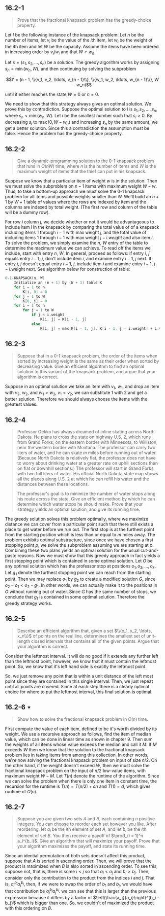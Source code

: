 ## 16.2-1

> Prove that the fractional knapsack problem has the greedy-choice property.

Let $I$ be the following instance of the knapsack problem: Let $n$ be the number of items, let $v_i$ be the value of the $i$th item, let $w_i$ be the weight of the $i$th item and let $W$ be the capacity. Assume the items have been ordered in increasing order by $v_i / w_i$ and that $W \ge w_n$.

Let $s = (s_1, s_2, \ldots, s_n)$ be a solution. The greedy algorithm works by assigning $s_n = \min(w_n, W)$, and then continuing by solving the subproblem

$$I' = (n - 1, \\{v_1, v_2, \ldots, v_{n - 1}\\}, \\{w_1, w_2, \ldots, w_{n - 1}\\}, W - w_n)$$

until it either reaches the state $W = 0$ or $n = 0$.

We need to show that this strategy always gives an optimal solution. We prove this by contradiction. Suppose the optimal solution to $I$ is $s_1, s_2, \ldots, s_n$, where $s_n < \min(w_n, W)$. Let $i$ be the smallest number such that $s_i > 0$. By decreasing $s_i$ to $\max(0, W - w_n)$ and increasing $s_n$ by the same amount, we get a better solution. Since this a contradiction the assumption must be false. Hence the problem has the greedy-choice property.

## 16.2-2

> Give a dynamic-programming solution to the $0$-$1$ knapsack problem that runs in $O(nW)$ time, where $n$ is the number of items and $W$ is the maximum weight of items that the thief can put in his knapsack.

Suppose we know that a particular item of weight $w$ is in the solution. Then we must solve the subproblem on $n − 1$ items with maximum weight $W − w$. Thus, to take a bottom-up approach we must solve the $0$-$1$ knapsack problem for all items and possible weights smaller than W. We'll build an $n + 1$ by $W + 1$ table of values where the rows are indexed by item and the columns are indexed by total weight. (The first row and column of the table will be a dummy row).

For row $i$ column $j$, we decide whether or not it would be advantageous to include item i in the knapsack by comparing the total value of of a knapsack including items $1$ through $i − 1$ with max weight $j$, and the total value of including items $1$ through $i − 1$ with max weight $j − i.weight$ and also item $i$. To solve the problem, we simply examine the $n$, $W$ entry of the table to determine the maximum value we can achieve. To read off the items we include, start with entry $n$, $W$. In general, proceed as follows: if entry $i$, $j$ equals entry $i - 1$, $j$, don't include item $i$, and examine entry $i - 1$, $j$ next. If entry $i$, $j$ doesn't equal entry $i − 1$, $j$, include item $i$ and examine entry $i − 1$, $j − i$.weight next. See algorithm below for construction of table:

```cpp
0-1-KNAPSACK(n, W)
    Initialize an (n + 1) by (W + 1) table K
    for i = 1 to n
        K[i, 0] = 0
    for j = 1 to W
        K[0, j] = 0
    for i = 1 to n
        for j = 1 to W
            if j < i.weight
                K[i, j] = K[i - 1, j]
            else
                K[i, j] = max(K[i - 1, j], K[i - 1, j - i.weight] + i.value)
```

## 16.2-3

> Suppose that in a $0$-$1$ knapsack problem, the order of the items when sorted by increasing weight is the same as their order when sorted by decreasing value. Give an efficient algorithm to find an optimal solution to this variant of the knapsack problem, and argue that your algorithm is correct.

Suppose in an optimal solution we take an item with $v_1$, $w_1$, and drop an item with $v_2$, $w_2$, and $w_1 > w_2$, $v_1 < v_2$, we can substitute $1$ with $2$ and get a better solution. Therefore we should always choose the items with the greatest values.

## 16.2-4

> Professor Gekko has always dreamed of inline skating across North Dakota. He plans to cross the state on highway U.S. 2, which runs from Grand Forks, on the eastern border with Minnesota, to Williston, near the western border with Montana. The professor can carry two liters of water, and he can skate $m$ miles before running out of water. (Because North Dakota is relatively flat, the professor does not have to worry about drinking water at a greater rate on uphill sections than on flat or downhill sections.) The professor will start in Grand Forks with two full liters of water. His official North Dakota state map shows all the places along U.S. 2 at which he can refill his water and the distances between these locations.
>
> The professor's goal is to minimize the number of water stops along his route across the state. Give an efficient method by which he can determine which water stops he should make. Prove that your strategy yields an optimal solution, and give its running time.

The greedy solution solves this problem optimally, where we maximize distance we can cover from a particular point such that there still exists a place to get water before we run out. The first stop is at the furthest point from the starting position which is less than or equal to $m$ miles away. The problem exhibits optimal substructure, since once we have chosen a first stopping point $p$, we solve the subproblem assuming we are starting at $p$. Combining these two plans yields an optimal solution for the usual cut-and-paste reasons. Now we must show that this greedy approach in fact yields a first stopping point which is contained in some optimal solution. Let $O$ be any optimal solution which has the professor stop at positions $o_1, o_2, \dots, o_k$. Let $g_1$ denote the furthest stopping point we can reach from the starting point. Then we may replace $o_1$ by $g_2$ to create a modified solution $G$, since $o_2 - o_1 < o_2 - g_1$. In other words, we can actually make it to the positions in $G$ without running out of water. Since $G$ has the same number of stops, we conclude that $g_1$ is contained in some optimal solution. Therefore the greedy strategy works.

## 16.2-5

> Describe an efficient algorithm that, given a set $\\{x_1, x_2, \ldots, x_n\\}$ of points on the real line, determines the smallest set of unit-length closed intervals that contains all of the given points. Argue that your algorithm is correct.

Consider the leftmost interval. It will do no good if it extends any further left than the leftmost point, however, we know that it must contain the leftmost point. So, we know that it's left hand side is exactly the leftmost point.

So, we just remove any point that is within a unit distance of the left most point since they are contained in this single interval. Then, we just repeat until all points are covered. Since at each step there is a clearly optimal choice for where to put the leftmost interval, this final solution is optimal.

## 16.2-6 $\star$

> Show how to solve the fractional knapsack problem in $O(n)$ time.

First compute the value of each item, defined to be it's worth divided by its weight. We use a recursive approach as follows, find the item of median value, which can be done in linear time as shown in chapter 9. Then sum the weights of all items whose value exceeds the median and call it $M$. If $M$ exceeds $W$ then we know that the solution to the fractional knapsack problem lies in taking items from among this collection. In other words, we're now solving the fractional knapsack problem on input of size $n / 2$. On the other hand, if the weight doesn't exceed $W$, then we must solve the fractional knapsack problem on the input of $n / 2$ low-value items, with maximum weight $W − M$. Let $T(n)$ denote the runtime of the algorithm. Since we can solve the problem when there is only one item in constant time, the recursion for the runtime is $T(n) = T(n / 2) + cn$ and $T(1) = d$, which gives runtime of $O(n)$.

## 16.2-7

> Suppose you are given two sets $A$ and $B$, each containing $n$ positive integers. You can choose to reorder each set however you like. After reordering, let $a_i$ be the $i$th element of set $A$, and let $b_i$ be the $i$th element of set $B$. You then receive a payoff of $\prod_{i = 1}^n a_i^{b_i}$. Give an algorithm that will maximize your payoff. Prove that your algorithm maximizes the payoff, and state its running time.

Since an idential permutation of both sets doesn't affect this product, suppose that $A$ is sorted in ascending order. Then, we will prove that the product is maximized when $B$ is also sorted in ascending order. To see this, suppose not, that is, there is some $i < j$ so that $a_i < a_j$ and $b_i > b_j$. Then, consider only the contribution to the product from the indices $i$ and $j$. That is, $a_i^{b_i}a_j^{b_j}$, then, if we were to swap the order of $b_1$ and $b_j$, we would have that contribution be $a_i^{b_j}a_j^{b_i}$. we can see that this is larger than the previous expression because it differs by a factor of $\left(\frac{a_j}{a_i}\right)^{b_i - b_j}$ which is bigger than one. So, we couldn't of maximized the product with this ordering on $B$.
